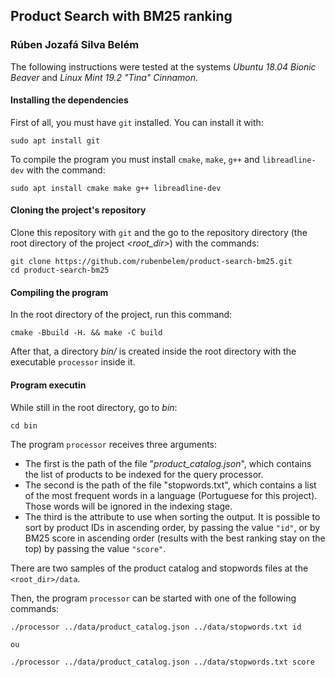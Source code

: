 ## Product Search with BM25 ranking

### Rúben Jozafá Silva Belém

The following instructions were tested at the systems _Ubuntu 18.04 Bionic Beaver_ and _Linux Mint 19.2 "Tina" Cinnamon_. 
#### Installing the dependencies

First of all, you must have `git` installed. You can install it with:

```
sudo apt install git
```

To compile the program you must install `cmake`, `make`, `g++` and `libreadline-dev` with the command:

```
sudo apt install cmake make g++ libreadline-dev
```

#### Cloning the project's repository

Clone this repository with `git` and the go to the repository directory (the root directory of the project _<root_dir>_) with the commands:

```
git clone https://github.com/rubenbelem/product-search-bm25.git
cd product-search-bm25
```

#### Compiling the program

In the root directory of the project, run this command:

```
cmake -Bbuild -H. && make -C build
```

After that, a directory _bin/_ is created inside the root directory with the executable `processor` inside it.

#### Program executin

While still in the root directory, go to _bin_:

```
cd bin
```

The program `processor` receives three arguments:

- The first is the path of the file "_product_catalog.json_", which contains the list of products to be indexed for the query processor.
- The second is the path of the file "stopwords.txt", which contains a list of the most frequent words in a language (Portuguese for this project). Those words will be ignored in the indexing stage.
- The third is the attribute to use when sorting the output. It is possible to sort by product IDs in ascending order, by passing the value `"id"`, or by BM25 score in ascending order (results with the best ranking stay on the top) by passing the value `"score"`.

There are two samples of the product catalog and stopwords files at the `<root_dir>/data`.

Then, the program `processor` can be started with one of the following commands:

```
./processor ../data/product_catalog.json ../data/stopwords.txt id

ou

./processor ../data/product_catalog.json ../data/stopwords.txt score
```
